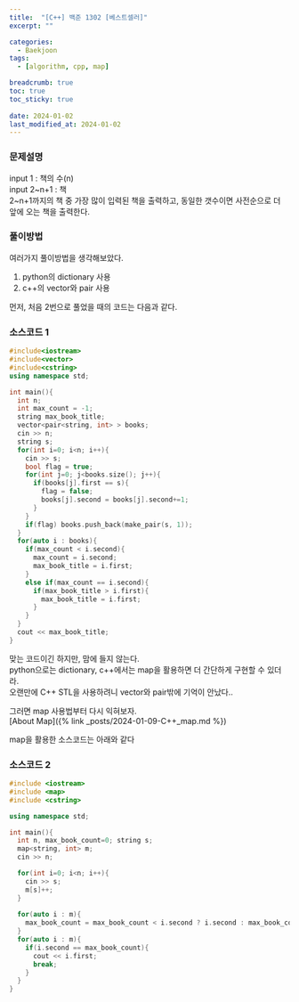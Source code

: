 ```yaml
---
title:  "[C++] 백준 1302 [베스트셀러]"
excerpt: ""

categories:
  - Baekjoon
tags:
  - [algorithm, cpp, map]

breadcrumb: true
toc: true
toc_sticky: true
 
date: 2024-01-02
last_modified_at: 2024-01-02
---
```


### 문제설명
input 1 : 책의 수(n)<br>
input 2~n+1 : 책<br>
2~n+1까지의 책 중 가장 많이 입력된 책을 출력하고, 동일한 갯수이면 사전순으로 더 앞에 오는 책을 출력한다.<br>

### 풀이방법
여러가지 풀이방법을 생각해보았다.<br>
1. python의 dictionary 사용<br>
2. c++의 vector와 pair 사용<br>

먼저, 처음 2번으로 풀었을 때의 코드는 다음과 같다.

### 소스코드 1
```cpp
#include<iostream>
#include<vector>
#include<cstring>
using namespace std;

int main(){
  int n;
  int max_count = -1;
  string max_book_title;
  vector<pair<string, int> > books;
  cin >> n;
  string s;
  for(int i=0; i<n; i++){
    cin >> s;
    bool flag = true;
    for(int j=0; j<books.size(); j++){
      if(books[j].first == s){
        flag = false;
        books[j].second = books[j].second+=1;
      }
    }
    if(flag) books.push_back(make_pair(s, 1)); 
  }
  for(auto i : books){
    if(max_count < i.second){
      max_count = i.second;
      max_book_title = i.first;
    }   
    else if(max_count == i.second){
      if(max_book_title > i.first){
        max_book_title = i.first;
      }
    }
  }
  cout << max_book_title;
}
```

맞는 코드이긴 하지만, 맘에 들지 않는다. <br>
python으로는 dictionary, c++에서는 map을 활용하면 더 간단하게 구현할 수 있더라.<br>
오랜만에 C++ STL을 사용하려니 vector와 pair밖에 기억이 안났다..<br>

그러면 map 사용법부터 다시 익혀보자.<br>
[About Map]({% link _posts/2024-01-09-C++_map.md %})

map을 활용한 소스코드는 아래와 같다<br>

### 소스코드 2
```cpp
#include <iostream>
#include <map>
#include <cstring>

using namespace std;

int main(){
  int n, max_book_count=0; string s;
  map<string, int> m;
  cin >> n;

  for(int i=0; i<n; i++){
    cin >> s;
    m[s]++;
  }
  
  for(auto i : m){
    max_book_count = max_book_count < i.second ? i.second : max_book_count;
  }
  for(auto i : m){
    if(i.second == max_book_count){
      cout << i.first;
      break;
    } 
  }
}
```